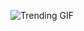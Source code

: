 
<!-- GIF_SECTION -->
![Trending GIF](https://media4.giphy.com/media/v1.Y2lkPThiYjIxNzcyMWw3NGJ2dTZlYTUybng4d3gzOTU2ZHltbmI5MDFvanQzZ3N2bHN2byZlcD12MV9naWZzX3NlYXJjaCZjdD1n/wQAbcl6iDnawokpLj9/giphy.gif)
<!-- END_GIF_SECTION -->
